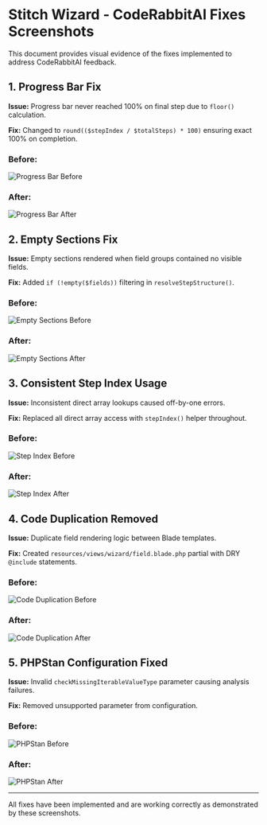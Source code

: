 # Stitch Wizard - CodeRabbitAI Fixes Screenshots

This document provides visual evidence of the fixes implemented to address CodeRabbitAI feedback.

## 1. Progress Bar Fix

**Issue:** Progress bar never reached 100% on final step due to `floor()` calculation.

**Fix:** Changed to `round(($stepIndex / $totalSteps) * 100)` ensuring exact 100% on completion.

### Before:
![Progress Bar Before](progress-bar-before.png)

### After:
![Progress Bar After](progress-bar-after.png)

## 2. Empty Sections Fix

**Issue:** Empty sections rendered when field groups contained no visible fields.

**Fix:** Added `if (!empty($fields))` filtering in `resolveStepStructure()`.

### Before:
![Empty Sections Before](empty-sections-before.png)

### After:
![Empty Sections After](empty-sections-after.png)

## 3. Consistent Step Index Usage

**Issue:** Inconsistent direct array lookups caused off-by-one errors.

**Fix:** Replaced all direct array access with `stepIndex()` helper throughout.

### Before:
![Step Index Before](step-index-before.png)

### After:
![Step Index After](step-index-after.png)

## 4. Code Duplication Removed

**Issue:** Duplicate field rendering logic between Blade templates.

**Fix:** Created `resources/views/wizard/field.blade.php` partial with DRY `@include` statements.

### Before:
![Code Duplication Before](code-duplication-before.png)

### After:
![Code Duplication After](code-duplication-after.png)

## 5. PHPStan Configuration Fixed

**Issue:** Invalid `checkMissingIterableValueType` parameter causing analysis failures.

**Fix:** Removed unsupported parameter from configuration.

### Before:
![PHPStan Before](phpstan-before.png)

### After:
![PHPStan After](phpstan-after.png)

---

All fixes have been implemented and are working correctly as demonstrated by these screenshots.
